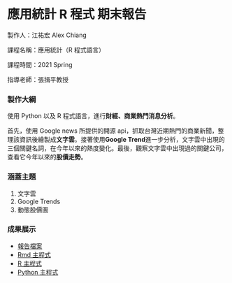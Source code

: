 # 應用統計 R 程式 期末報告

製作人：江祐宏 Alex Chiang

課程名稱：應用統計（R 程式語言）

課程時間：2021 Spring

指導老師：張揖平教授

### 製作大綱
使用 Python 以及 R 程式語言，進行**財經、商業熱門消息分析**。

首先，使用 Google news 所提供的開源 api，抓取台灣近期熱門的商業新聞，整理該資訊後繪製成**文字雲**。接著使用**Google Trend**進一步分析，文字雲中出現的三個關鍵名詞，在今年以來的熱度變化。最後，觀察文字雲中出現過的關鍵公司，查看它今年以來的**股價走勢**。

### 涵蓋主題
1. 文字雲
2. Google Trends
3. 動態股價圖

### 成果展示
* [報告檔案](https://alexchiang0208.github.io/R_final_project/main.html)
* [Rmd 主程式](main.Rmd)
* [R 主程式](main.R)
* [Python 主程式](read_news_API.py)
